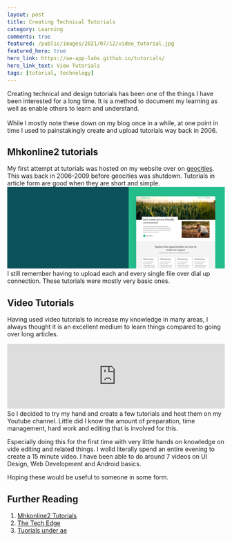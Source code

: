 ```yaml
---
layout: post
title: Creating Technical Tutorials
category: Learning
comments: true
featured: /public/images/2021/07/12/video_tutorial.jpg
featured_hero: true
hero_link: https://ae-app-labs.github.io/tutorials/
hero_link_text: View Tutorials
tags: [tutorial, technology]
---
```

Creating technical and design tutorials has been one of the things I have been interested for a long time. It is a method to document my learning as well as enable others to learn and understand.<br/><br/> 
While I mostly note these down on my blog once in a while, at one point in time I used to painstakingly create and upload tutorials way back in 2006.
<!-- more -->  

## Mhkonline2 tutorials
My first attempt at tutorials was hosted on my website over on [geocities](https://en.wikipedia.org/wiki/Yahoo!_GeoCities). This was back in 2006-2009 before geocities was shutdown. Tutorials in article form are good when they are short and simple.
![First Tutorials website](/public/images/2021/07/12/video_tutorial.jpg)
I still remember having to upload each and every single file over dial up connection. These tutorials were mostly very basic ones.

## Video Tutorials
Having used video tutorials to increase my knowledge in many areas, I always thought it is an excellent medium to learn things compared to going over long articles. 
<iframe allow="accelerometer; autoplay; clipboard-write; encrypted-media; gyroscope; picture-in-picture" allowfullscreen="" frameborder="0" src="https://www.youtube.com/embed/kp-JVtnETWI?controls=0" title="YouTube video player" width="100%"></iframe>
So I decided to try my hand and create a few tutorials and host them on my Youtube channel. Little did I know the amount of preparation, time management, hard work and editing that is involved for this. 

Especially doing this for the first time with very little hands on knowledge on vide editing and related things. I wolld literally spend an entire evening to create a 15 minute video. I have been able to do around 7 videos on UI Design, Web Development and Android basics. 

Hoping these would be useful to someone in some form.

## Further Reading
1. [Mhkonline2 Tutorials](https://web.archive.org/web/20091027123852/http://geocities.com/mhkonline2/tutorials/index.html)
2. [The Tech Edge](https://midhunhk.blogspot.com/)
3. [Tuorials under ae](https://ae-app-labs.github.io/tutorials/)